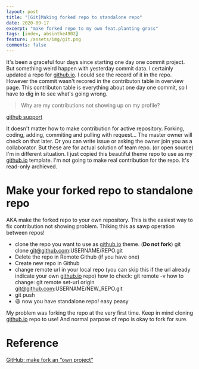 ```yaml
---
layout: post 
title: "[Git]Making forked repo to standalone repo"
date: 2020-09-17
excerpt: "make forked repo to my own feat.planting grass"
tags: [index, absinthe4902]
feature: /assets/img/git.png
comments: false
---
```


It's been a graceful four days since starting one day one commit project. But something weird happen with yesterday commit data. I certainly updated a repo for [github.io](http://github.io). I could see the record of it in the repo. However the commit wasn't recored in the contributon table in overview page. This contributon table is everything about one day one commit, so I have to dig in to see what's going wrong. 

> Why are my contributions not showing up on my profile?

[github support](https://docs.github.com/en/github/setting-up-and-managing-your-github-profile/why-are-my-contributions-not-showing-up-on-my-profile)

It doesn't matter how to make contribution for active repository. Forking, coding, adding, commiting and pulling with request... The master owner will check on that later. Or you can write issue or asking the owner join you as a collaborator. But these are for actual solution of team repo. (or open source) I'm in different situation. I just copied this beautiful theme repo to use as my [github.io](http://github.io) template. I'm not going to make real contribution for the repo. It's read-only archieved.

# Make your forked repo to standalone repo

AKA make the forked repo to your own repository. This is the easiest way to fix contribution not showing problem. Thiking this as sawp operation between repos! 

- clone the repo you want to use as [github.io](http://github.io) theme. (**Do not fork**)
git clone git@github.com:USERNAME/REPO.git
- Delete the repo in Remote Github (if you have one)
- Create new repo in Github
- change remote url in your local repo (you can skip this if the url already indicate your own [github.io](http://github.io) repo) 
how to check: git remote -v
how to change: git remote set-url origin git@github.com:USERNAME/NEW_REPO.git
- git push
- 😆 now you have standalone repo! easy peasy

My problem was forking the repo at the very first time. Keep in mind cloning [github.io](http://github.io) repo to use! And normal parpose of repo is okay to fork for sure. 

# Reference

[GitHub: make fork an “own project”](https://stackoverflow.com/questions/18390249/github-make-fork-an-own-project)
